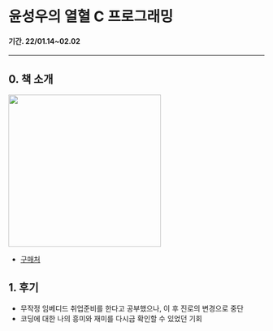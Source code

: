 # 윤성우의 열혈 C 프로그래밍

#### 기간. 22/01.14~02.02

---

## 0. 책 소개

<img src= "https://user-images.githubusercontent.com/100129957/155291263-2072c665-2db3-4867-a88c-5c78a172c8f7.jpg" width = "300" height = "300">

- [구매처](http://www.yes24.com/Product/Goods/4333686)

## 1. 후기

- 무작정 임베디드 취업준비를 한다고 공부했으나, 이 후 진로의 변경으로 중단
- 코딩에 대한 나의 흥미와 재미를 다시금 확인할 수 있었던 기회
